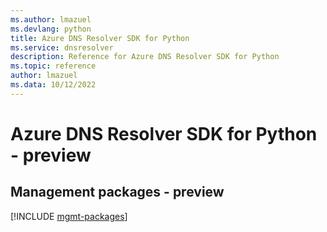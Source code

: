 ```yaml
---
ms.author: lmazuel
ms.devlang: python
title: Azure DNS Resolver SDK for Python
ms.service: dnsresolver
description: Reference for Azure DNS Resolver SDK for Python
ms.topic: reference
author: lmazuel
ms.data: 10/12/2022
---
```

# Azure DNS Resolver SDK for Python - preview

## Management packages - preview
[!INCLUDE [mgmt-packages](dns-resolver-mgmt-index.md)]